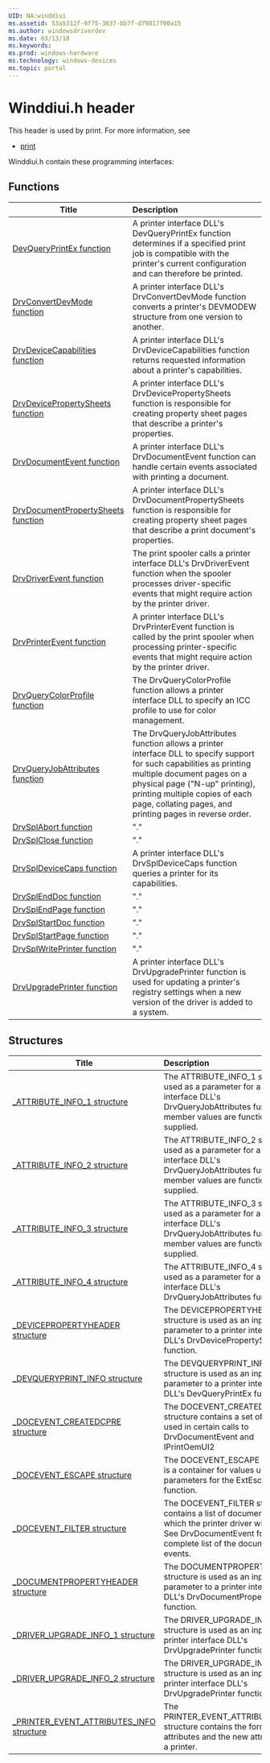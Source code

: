 ```yaml
---
UID: NA:winddiui
ms.assetid: 53a5312f-9f75-3637-bb7f-d79817f00a15
ms.author: windowsdriverdev
ms.date: 03/13/18
ms.keywords: 
ms.prod: windows-hardware
ms.technology: windows-devices
ms.topic: portal
---
```


# Winddiui.h header



This header is used by print. For more information, see
- [print](../_print/index.md)

Winddiui.h contain these programming interfaces:


## Functions

| Title   | Description   |
| ---- |:---- |
| [DevQueryPrintEx function](nf-winddiui-devqueryprintex.md) | A printer interface DLL's DevQueryPrintEx function determines if a specified print job is compatible with the printer's current configuration and can therefore be printed. |
| [DrvConvertDevMode function](nf-winddiui-drvconvertdevmode.md) | A printer interface DLL's DrvConvertDevMode function converts a printer's DEVMODEW structure from one version to another. |
| [DrvDeviceCapabilities function](nf-winddiui-drvdevicecapabilities.md) | A printer interface DLL's DrvDeviceCapabilities function returns requested information about a printer's capabilities. |
| [DrvDevicePropertySheets function](nf-winddiui-drvdevicepropertysheets.md) | A printer interface DLL's DrvDevicePropertySheets function is responsible for creating property sheet pages that describe a printer's properties. |
| [DrvDocumentEvent function](nf-winddiui-drvdocumentevent.md) | A printer interface DLL's DrvDocumentEvent function can handle certain events associated with printing a document. |
| [DrvDocumentPropertySheets function](nf-winddiui-drvdocumentpropertysheets.md) | A printer interface DLL's DrvDocumentPropertySheets function is responsible for creating property sheet pages that describe a print document's properties. |
| [DrvDriverEvent function](nf-winddiui-drvdriverevent.md) | The print spooler calls a printer interface DLL's DrvDriverEvent function when the spooler processes driver-specific events that might require action by the printer driver. |
| [DrvPrinterEvent function](nf-winddiui-drvprinterevent.md) | A printer interface DLL's DrvPrinterEvent function is called by the print spooler when processing printer-specific events that might require action by the printer driver. |
| [DrvQueryColorProfile function](nf-winddiui-drvquerycolorprofile.md) | The DrvQueryColorProfile function allows a printer interface DLL to specify an ICC profile to use for color management. |
| [DrvQueryJobAttributes function](nf-winddiui-drvqueryjobattributes.md) | The DrvQueryJobAttributes function allows a printer interface DLL to specify support for such capabilities as printing multiple document pages on a physical page (&#0034;N-up&#0034; printing), printing multiple copies of each page, collating pages, and printing pages in reverse order. |
| [DrvSplAbort function](nf-winddiui-drvsplabort.md) | "." |
| [DrvSplClose function](nf-winddiui-drvsplclose.md) | "." |
| [DrvSplDeviceCaps function](nf-winddiui-drvspldevicecaps.md) | A printer interface DLL's DrvSplDeviceCaps function queries a printer for its capabilities. |
| [DrvSplEndDoc function](nf-winddiui-drvsplenddoc.md) | "." |
| [DrvSplEndPage function](nf-winddiui-drvsplendpage.md) | "." |
| [DrvSplStartDoc function](nf-winddiui-drvsplstartdoc.md) | "." |
| [DrvSplStartPage function](nf-winddiui-drvsplstartpage.md) | "." |
| [DrvSplWritePrinter function](nf-winddiui-drvsplwriteprinter.md) | "." |
| [DrvUpgradePrinter function](nf-winddiui-drvupgradeprinter.md) | A printer interface DLL's DrvUpgradePrinter function is used for updating a printer's registry settings when a new version of the driver is added to a system. |

## Structures

| Title   | Description   |
| ---- |:---- |
| [_ATTRIBUTE_INFO_1 structure](ns-winddiui-_attribute_info_1.md) | The ATTRIBUTE_INFO_1 structure is used as a parameter for a printer interface DLL's DrvQueryJobAttributes function. All member values are function-supplied. |
| [_ATTRIBUTE_INFO_2 structure](ns-winddiui-_attribute_info_2.md) | The ATTRIBUTE_INFO_2 structure is used as a parameter for a printer interface DLL's DrvQueryJobAttributes function. All member values are function-supplied. |
| [_ATTRIBUTE_INFO_3 structure](ns-winddiui-_attribute_info_3.md) | The ATTRIBUTE_INFO_3 structure is used as a parameter for a printer interface DLL's DrvQueryJobAttributes function. All member values are function-supplied. |
| [_ATTRIBUTE_INFO_4 structure](ns-winddiui-_attribute_info_4.md) | The ATTRIBUTE_INFO_4 structure is used as a parameter for a printer interface DLL's DrvQueryJobAttributes function. |
| [_DEVICEPROPERTYHEADER structure](ns-winddiui-_devicepropertyheader.md) | The DEVICEPROPERTYHEADER structure is used as an input parameter to a printer interface DLL's DrvDevicePropertySheets function. |
| [_DEVQUERYPRINT_INFO structure](ns-winddiui-_devqueryprint_info.md) | The DEVQUERYPRINT_INFO structure is used as an input parameter to a printer interface DLL's DevQueryPrintEx function. |
| [_DOCEVENT_CREATEDCPRE structure](ns-winddiui-_docevent_createdcpre.md) | The DOCEVENT_CREATEDCPRE structure contains a set of values used in certain calls to DrvDocumentEvent and IPrintOemUI2 |
| [_DOCEVENT_ESCAPE structure](ns-winddiui-_docevent_escape.md) | The DOCEVENT_ESCAPE structure is a container for values used as parameters for the ExtEscape function. |
| [_DOCEVENT_FILTER structure](ns-winddiui-_docevent_filter.md) | The DOCEVENT_FILTER structure contains a list of document events to which the printer driver will respond. See DrvDocumentEvent for a complete list of the document events. |
| [_DOCUMENTPROPERTYHEADER structure](ns-winddiui-_documentpropertyheader.md) | The DOCUMENTPROPERTYHEADER structure is used as an input parameter to a printer interface DLL's DrvDocumentPropertySheets function. |
| [_DRIVER_UPGRADE_INFO_1 structure](ns-winddiui-_driver_upgrade_info_1.md) | The DRIVER_UPGRADE_INFO_1 structure is used as an input to a printer interface DLL's DrvUpgradePrinter function. |
| [_DRIVER_UPGRADE_INFO_2 structure](ns-winddiui-_driver_upgrade_info_2.md) | The DRIVER_UPGRADE_INFO_2 structure is used as an input to a printer interface DLL's DrvUpgradePrinter function. |
| [_PRINTER_EVENT_ATTRIBUTES_INFO structure](ns-winddiui-_printer_event_attributes_info.md) | The PRINTER_EVENT_ATTRIBUTES_INFO structure contains the former attributes and the new attributes for a printer. |
